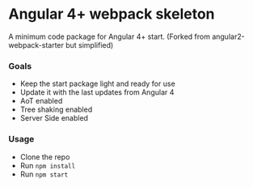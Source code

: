 # Angular 4+ webpack skeleton
A minimum code package for Angular 4+ start. 
(Forked from angular2-webpack-starter but simplified)

### Goals
- Keep the start package light and ready for use
- Update it with the last updates from Angular 4
- AoT enabled
- Tree shaking enabled
- Server Side enabled

### Usage
- Clone the repo
- Run `npm install`
- Run `npm start`

